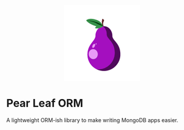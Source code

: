 <p align="center"><a href="https://laravel.com" target="_blank"><img src="https://raw.githubusercontent.com/eman-development-design/pear-leaf-orm/refs/heads/main/logo.png" alt="Logo"></a></p>

# Pear Leaf ORM

A lightweight ORM-ish library to make writing MongoDB apps easier.
